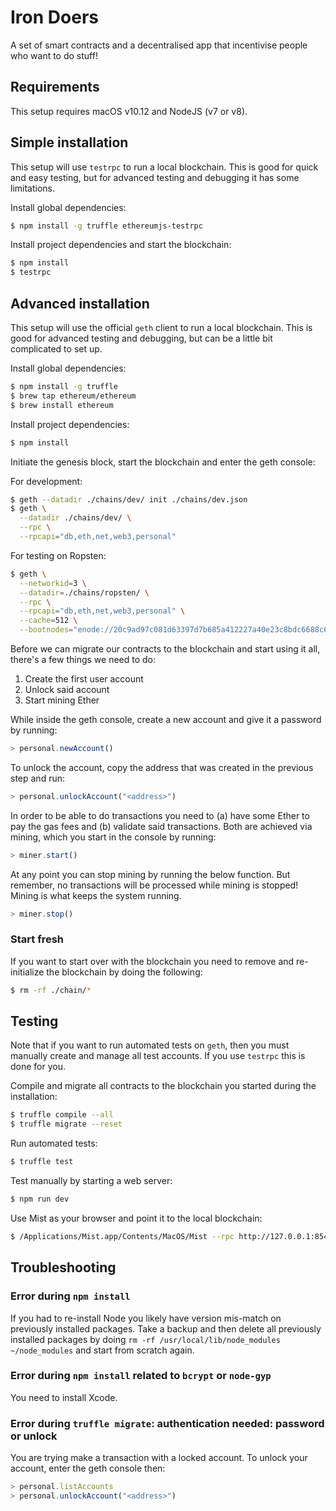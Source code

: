 # Iron Doers

A set of smart contracts and a decentralised app that incentivise people who want to do stuff!

## Requirements

This setup requires macOS v10.12 and NodeJS (v7 or v8).

## Simple installation

This setup will use `testrpc` to run a local blockchain. This is good for quick and easy testing, but for advanced
testing and debugging it has some limitations.

Install global dependencies:

```bash
$ npm install -g truffle ethereumjs-testrpc
```

Install project dependencies and start the blockchain:

```bash
$ npm install
$ testrpc
```

## Advanced installation

This setup will use the official `geth` client to run a local blockchain. This is good for advanced testing and
debugging, but can be a little bit complicated to set up.

Install global dependencies:

```bash
$ npm install -g truffle
$ brew tap ethereum/ethereum
$ brew install ethereum
```

Install project dependencies:

```bash
$ npm install
```

Initiate the genesis block, start the blockchain and enter the geth console:

For development:

```bash
$ geth --datadir ./chains/dev/ init ./chains/dev.json
$ geth \
  --datadir ./chains/dev/ \
  --rpc \
  --rpcapi="db,eth,net,web3,personal"
```

For testing on Ropsten:

```bash
$ geth \
  --networkid=3 \
  --datadir=./chains/ropsten/ \
  --rpc \
  --rpcapi="db,eth,net,web3,personal" \
  --cache=512 \
  --bootnodes="enode://20c9ad97c081d63397d7b685a412227a40e23c8bdc6688c6f37e97cfbc22d2b4d1db1510d8f61e6a8866ad7f0e17c02b14182d37ea7c3c8b9c2683aeb6b733a1@52.169.14.227:30303,enode://6ce05930c72abc632c58e2e4324f7c7ea478cec0ed4fa2528982cf34483094e9cbc9216e7aa349691242576d552a2a56aaeae426c5303ded677ce455ba1acd9d@13.84.180.240:30303"
```

Before we can migrate our contracts to the blockchain and start using it all, there's a few things we need to do:

1. Create the first user account
2. Unlock said account
3. Start mining Ether

While inside the geth console, create a new account and give it a password by running:

```js
> personal.newAccount()
```

To unlock the account, copy the address that was created in the previous step and run:

```js
> personal.unlockAccount("<address>")
```

In order to be able to do transactions you need to (a) have some Ether to pay the gas fees and (b) validate said
transactions. Both are achieved via mining, which you start in the console by running:

```js
> miner.start()
```

At any point you can stop mining by running the below function. But remember, no transactions will be processed while
mining is stopped! Mining is what keeps the system running.

```js
> miner.stop()
```

### Start fresh

If you want to start over with the blockchain you need to remove and re-initialize the blockchain by doing the
following:

```bash
$ rm -rf ./chain/*
```

## Testing

Note that if you want to run automated tests on `geth`, then you must manually create and manage all test accounts.
If you use `testrpc` this is done for you.

Compile and migrate all contracts to the blockchain you started during the installation:

```bash
$ truffle compile --all
$ truffle migrate --reset
```

Run automated tests:

```bash
$ truffle test
```

Test manually by starting a web server:

```bash
$ npm run dev
```

Use Mist as your browser and point it to the local blockchain:

```bash
$ /Applications/Mist.app/Contents/MacOS/Mist --rpc http://127.0.0.1:8545
```

## Troubleshooting

### Error during `npm install`

If you had to re-install Node you likely have version mis-match on previously installed packages. Take a backup and then
delete all previously installed packages by doing `rm -rf /usr/local/lib/node_modules ~/node_modules` and start from
scratch again.

### Error during `npm install` related to `bcrypt` or `node-gyp`

You need to install Xcode.

### Error during `truffle migrate`: authentication needed: password or unlock

You are trying make a transaction with a locked account. To unlock your account, enter the geth console then:

```js
> personal.listAccounts
> personal.unlockAccount("<address>")
```
